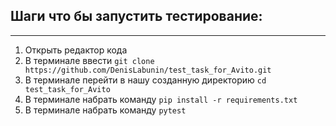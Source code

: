 ## Шаги что бы запустить тестирование:

---

1) Открыть редактор кода
2) В терминале ввести ``` git clone https://github.com/DenisLabunin/test_task_for_Avito.git ```
3) В терминале перейти в нашу созданную директорию ```cd test_task_for_Avito```
4) В терминале набрать команду ```pip install -r requirements.txt```
5) В терминале набрать команду ```pytest```
